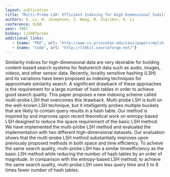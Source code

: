 ```yaml
---
layout: publication
title: "Multi-Probe LSH: Efficient Indexing for High-Dimensional Similarity Search"
authors: Q. Lv, W. Josephson, Z. Wang, M. Charikar, K. Li
conference: VLDB
year: 2007
bibkey: lv2007probe
additional_links:
   - {name: "PDF", url: "http://www.cs.princeton.edu/cass/papers/mplsh_vldb07.pdf"}
   - {name: "Code", url: "http://lshkit.sourceforge.net/"}   
---
```

Similarity indices for high-dimensional data are very desirable for building content-based search systems for featurerich data such as audio, images, videos, and other sensor
data. Recently, locality sensitive hashing (LSH) and its
variations have been proposed as indexing techniques for
approximate similarity search. A significant drawback of
these approaches is the requirement for a large number of
hash tables in order to achieve good search quality. This paper proposes a new indexing scheme called multi-probe LSH
that overcomes this drawback. Multi-probe LSH is built on
the well-known LSH technique, but it intelligently probes
multiple buckets that are likely to contain query results in
a hash table. Our method is inspired by and improves upon
recent theoretical work on entropy-based LSH designed to
reduce the space requirement of the basic LSH method. We
have implemented the multi-probe LSH method and evaluated the implementation with two different high-dimensional
datasets. Our evaluation shows that the multi-probe LSH
method substantially improves upon previously proposed
methods in both space and time efficiency. To achieve the
same search quality, multi-probe LSH has a similar timeefficiency as the basic LSH method while reducing the number of hash tables by an order of magnitude. In comparison
with the entropy-based LSH method, to achieve the same
search quality, multi-probe LSH uses less query time and 5
to 8 times fewer number of hash tables.
